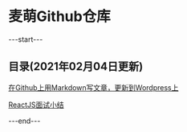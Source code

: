 # 麦萌Github仓库

---start---
## 目录(2021年02月04日更新)
[在Github上用Markdown写文章，更新到Wordpress上](https://www.jiadong.live/p/2020-02-04-md-git-wp/)

[ReactJS面试小结](https://www.jiadong.live/p/2020-02-03-ReactJS-Interview/)

---end---

